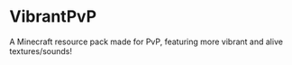 # VibrantPvP
A Minecraft resource pack made for PvP, featuring more vibrant and alive textures/sounds!
